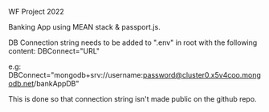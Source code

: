 WF Project 2022

Banking App using MEAN stack & passport.js.

DB Connection string needs to be added to ".env" in root with the following content:
DBConnect="URL"

e.g: 
DBConnect="mongodb+srv://username:password@cluster0.x5v4coo.mongodb.net/bankAppDB"

This is done so that connection string isn't made public on the github repo.
